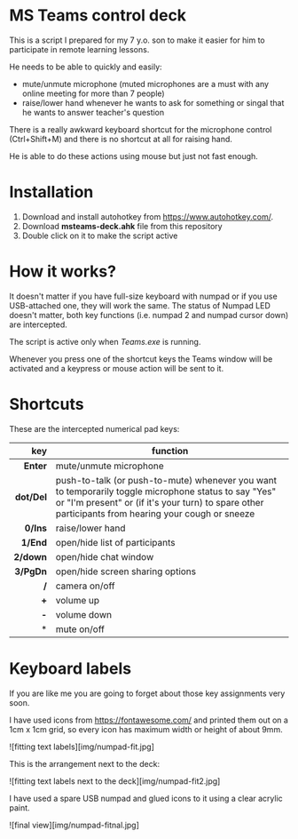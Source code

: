 # MS Teams control deck

This is a script I prepared for my 7 y.o. son to make it easier for him to participate in remote learning lessons.

He needs to be able to quickly and easily:

- mute/unmute microphone (muted microphones are a must with any online meeting for more than 7 people)
- raise/lower hand whenever he wants to ask for something or singal that he wants to answer teacher's question

There is a really awkward keyboard shortcut for the microphone control (Ctrl+Shift+M) and there is no shortcut at all for raising hand.

He is able to do these actions using mouse but just not fast enough.

# Installation

1. Download and install autohotkey from <https://www.autohotkey.com/>.
2. Download **msteams-deck.ahk** file from this repository
3. Double click on it to make the script active

# How it works?

It doesn't matter if you have full-size keyboard with numpad or if you use USB-attached one, they will work the same.
The status of Numpad LED doesn't matter, both key functions (i.e. numpad 2 and numpad cursor down) are intercepted.

The script is active only when *Teams.exe* is running.

Whenever you press one of the shortcut keys the Teams window will be activated and a keypress or mouse action will be sent to it.

# Shortcuts

These are the intercepted numerical pad keys:

| key | function |
|----:|--------|
| **Enter** | mute/unmute microphone |
| **dot/Del** | push-to-talk (or push-to-mute) whenever you want to temporarily toggle microphone status to say "Yes" or "I'm present" or (if it's your turn) to spare other participants from hearing your cough or sneeze|
| **0/Ins** | raise/lower hand |
| **1/End** | open/hide list of participants |
| **2/down** | open/hide chat window |
| **3/PgDn** | open/hide screen sharing options |
| **/** | camera on/off |
| **+** | volume up |
| **-** | volume down |
| * | mute on/off |

# Keyboard labels

If you are like me you are going to forget about those key assignments very soon.

I have used icons from <https://fontawesome.com/> and printed them out on a 1cm x 1cm grid, so every icon has maximum width or height of about 9mm.

![fitting text labels][img/numpad-fit.jpg]

This is the arrangement next to the deck:

![fitting text labels next to the deck][img/numpad-fit2.jpg]

I have used a spare USB numpad and glued icons to it using a clear acrylic paint.

![final view][img/numpad-fitnal.jpg]
